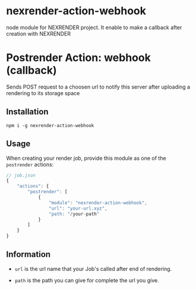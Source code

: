 # nexrender-action-webhook
node module for NEXRENDER project. It enable to make a callback after creation with NEXRENDER

# Postrender Action: webhook (callback)

Sends POST request to a choosen url to notify this server after uploading a rendering to its storage space

## Installation

```
npm i -g nexrender-action-webhook
```

## Usage

When creating your render job, provide this module as one of the `postrender` actions:

```js
// job.json
{
    "actions": {
        "postrender": [
            {
                "module": "nexrender-action-webhook",
                "url": "your-url.xyz",
				"path: "/your-path"
            }
        ]
    }
}
```

## Information

- `url` is the url name that your Job's called after end of rendering.


- `path` is the path you can give for complete the url you give.
